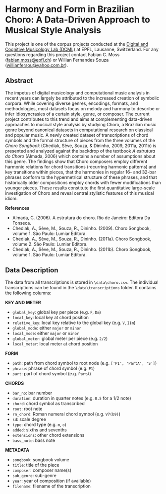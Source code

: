 # Harmony and Form in Brazilian Choro: A Data-Driven Approach to Musical Style Analysis

This project is one of the corpus projects conducted at the [Digital and Cognitive Musicology Lab (DCML)](http://dcml.epfl.ch/) at EPFL, Lausanne, Switzerland. For any questions regarding this project contact Fabian C. Moss (fabian.moss@epfl.ch) or Willian Fernandes Souza (willianfersou@yahoo.com.br).

## Abstract
The impetus of digital musicology and computational music analysis in recent years can largely be attributed to the increased creation of symbolic corpora. While covering diverse genres, encodings, formats, and methodologies, most datasets focus on melody and harmony to describe or infer idiosyncrasies of a certain style, genre, or composer. The current project contributes to this trend and aims at complementing data-driven approaches to musical style analysis by studying Choro, a Brazilian music genre beyond canonical datasets in computational research on classical  and popular music. A newly created dataset of transcriptions of chord symbols and the formal structure of pieces from the three volumes of the *Choro Songbook* (Chediak, Sève, Souza, & Dininho, 2009, 2011a, 2011b) is presented and analyzed against the backdrop of the textbook *A estrutura do Choro* (Almada, 2006) which contains a number of assumptions about this genre. The findings show that Choro composers employ different harmonic relations for chord transitions (recurring harmonic patterns) and key transitions within pieces, that the harmonies in regular 16- and 32-bar phrases conform to the hypermetrical structure of these phrases, and that historically older compositions employ chords with fewer modifications than younger pieces. These results constitute the first quantitative large-scale investigation of Choro and reveal central stylistic features of this musical idiom.

**References**

* Almada, C. (2006). A estrutura do choro. Rio de Janeiro: Editora Da Fonseca.
* Chediak, A., Sève, M., Souza, R., Dininho. (2009). Choro Songbook, volume 1. São Paulo: Lumiar Editora.
* Chediak, A., Sève, M., Souza, R., Dininho. (2011a). Choro Songbook, volume 2. São Paulo: Lumiar Editora.
* Chediak, A., Sève, M., Souza, R., Dininho. (2011b). Choro Songbook, volume 1. São Paulo: Lumiar Editora.

## Data Description

The data from all transcriptions is stored in `\data\choro.csv`. The individual transcriptions can be found in the `\data\transcriptions` folder. It contains the following columns:

**KEY AND METER**
- `global_key`: global key per piece (e.g. `F`, `Dm`)
- `local_key`: local key at chord position
- `relative_key`: local key relative to the global key (e.g. `V`, `IIm`)
- `global_mode`: either `major` or `minor`
- `local_mode`: either `major` or `minor`
- `global_meter`: global meter per piece (e.g. `2/2`)
- `local_meter`: local meter at chord position
    
 **FORM**
 - `path`: path from chord symbol to root node (e.g. `['P1', 'PartA', 'S']`)
 - `phrase`: phrase of chord symbol (e.g. `P1`) 
 - `part`: part of chord symbol (e.g. `PartA`)
    
**CHORDS**
- `bar_no`: bar number 
- `duration`: duration in quarter notes (e.g. `0.5` for a 1/2 note)
- `chord`: chord symbol as transcribed
- `root`: root note
- `rn_chord`: Roman numeral chord symbol (e.g. `V7(b9)`)
- `sd`: scale degree
- `type`: chord type (e.g. `m`, `o`)
- `added`: sixths and sevenths
- `extensions`: other chord extensions
- `bass_note`: bass note

**METADATA**
- `songbook`: songbook volume
- `title`: title of the piece
- `composer`: composer name(s)
- `sub_genre`: sub-genre
- `year`: year of composition (if available)
- `filename`: filename of the transcription
